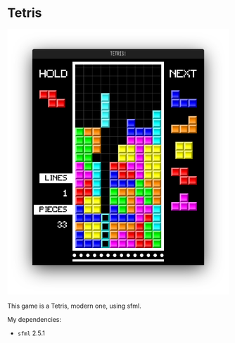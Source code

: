 # Tetris

![Tetris](resource/image/tetris.png "Tetris")

This game is a Tetris, modern one, using sfml.

My dependencies:

- `sfml` 2.5.1